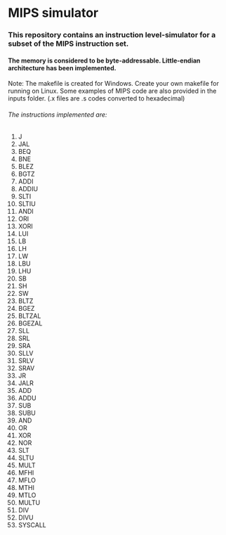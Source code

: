 # MIPS simulator
### This repository contains an instruction level-simulator for a subset of the MIPS instruction set.
#### The memory is considered to be byte-addressable. Little-endian architecture has been implemented.

Note: The makefile is created for Windows. Create your own makefile for running on Linux.
Some examples of MIPS code are also provided in the inputs folder. (.x files are .s codes converted to hexadecimal)

###### The instructions implemented are:

1. J
2. JAL
3. BEQ
4. BNE
5. BLEZ
6. BGTZ
7. ADDI
8. ADDIU
9. SLTI
10. SLTIU
11. ANDI
12. ORI
13. XORI
14. LUI
15. LB
16. LH
17. LW
18. LBU
19. LHU
20. SB
21. SH
22. SW
23. BLTZ
24. BGEZ
25. BLTZAL
26. BGEZAL
27. SLL
28. SRL
29. SRA
30. SLLV
31. SRLV
32. SRAV
33. JR
34. JALR
35. ADD
36. ADDU
37. SUB
38. SUBU
39. AND
40. OR
41. XOR
42. NOR
43. SLT
44. SLTU
45. MULT
46. MFHI
47. MFLO
48. MTHI
49. MTLO
50. MULTU
51. DIV
52. DIVU
53. SYSCALL
